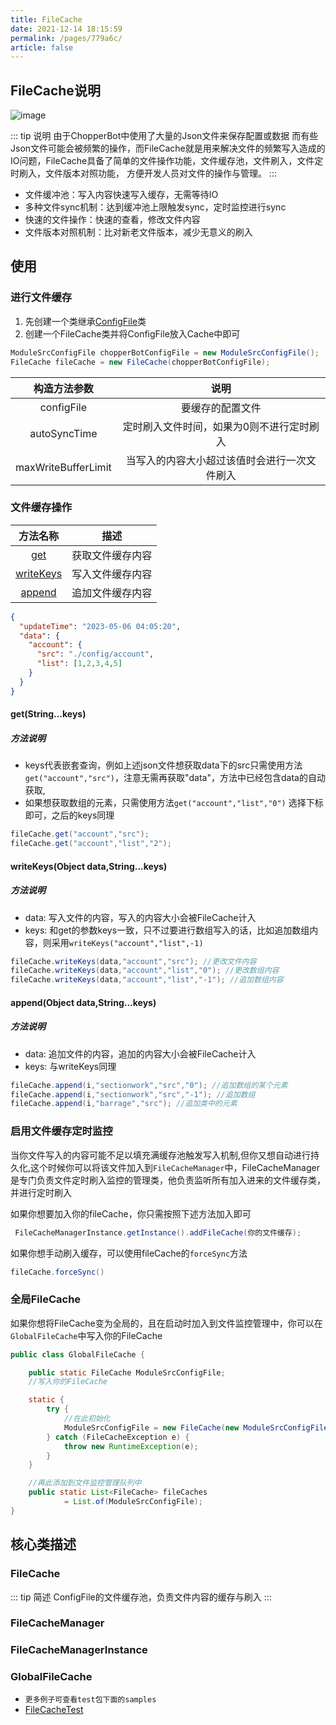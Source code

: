 ```yaml
---
title: FileCache
date: 2021-12-14 18:15:59
permalink: /pages/779a6c/
article: false
---
```

## FileCache说明
![image](https://mynoteimages.oss-cn-hangzhou.aliyuncs.com/20230519003421323.png)


::: tip 说明 
 由于ChopperBot中使用了大量的Json文件来保存配置或数据
 而有些Json文件可能会被频繁的操作，而FileCache就是用来解决文件的频繁写入造成的IO问题，FileCache具备了简单的文件操作功能，文件缓存池，文件刷入，文件定时刷入，文件版本对照功能，
 方便开发人员对文件的操作与管理。
:::
- 文件缓冲池：写入内容快速写入缓存，无需等待IO
- 多种文件sync机制：达到缓冲池上限触发sync，定时监控进行sync
- 快速的文件操作：快速的查看，修改文件内容
- 文件版本对照机制：比对新老文件版本，减少无意义的刷入
## 使用

### 进行文件缓存
1. 先创建一个类继承[ConfigFile](/pages/e3a691/#configfile)类
2. 创建一个FileCache类并将ConfigFile放入Cache中即可
```java
ModuleSrcConfigFile chopperBotConfigFile = new ModuleSrcConfigFile();
FileCache fileCache = new FileCache(chopperBotConfigFile);
```
| 构造方法参数 | 说明 |
| :-: | :-: |
| configFile | 要缓存的配置文件 |
| autoSyncTime | 定时刷入文件时间，如果为0则不进行定时刷入|
| maxWriteBufferLimit | 当写入的内容大小超过该值时会进行一次文件刷入 |
### 文件缓存操作
| 方法名称 | 描述 |
| :-: | :-: |
| [get](/pages/779a6c/#get-string-keys) | 获取文件缓存内容|
| [writeKeys](/pages/779a6c/#writekeys) | 写入文件缓存内容 |
| [append](/pages/779a6c/#writekeys) | 追加文件缓存内容 |
```json
{
  "updateTime": "2023-05-06 04:05:20",
  "data": {
    "account": {
      "src": "./config/account",
      "list": [1,2,3,4,5]
    }
  }
}
```
#### get(String...keys)
##### 方法说明

- keys代表嵌套查询，例如上述json文件想获取data下的src只需使用方法```get("account","src")```，注意无需再获取"data"，方法中已经包含data的自动获取,
- 如果想获取数组的元素，只需使用方法```get("account","list","0")``` 选择下标即可，之后的keys同理

```java
fileCache.get("account","src");
fileCache.get("account","list","2");
```

#### writeKeys(Object data,String...keys)
##### 方法说明
- data: 写入文件的内容，写入的内容大小会被FileCache计入
- keys: 和get的参数keys一致，只不过要进行数组写入的话，比如追加数组内容，则采用```writeKeys("account","list",-1)```
```java
fileCache.writeKeys(data,"account","src"); //更改文件内容
fileCache.writeKeys(data,"account","list","0"); //更改数组内容
fileCache.writeKeys(data,"account","list","-1"); //追加数组内容
```

#### append(Object data,String...keys)
##### 方法说明
- data: 追加文件的内容，追加的内容大小会被FileCache计入
- keys: 与writeKeys同理
```java
fileCache.append(i,"sectionwork","src","0"); //追加数组的某个元素
fileCache.append(i,"sectionwork","src","-1"); //追加数组
fileCache.append(i,"barrage","src"); //追加类中的元素
```
### 启用文件缓存定时监控
当你文件写入的内容可能不足以填充满缓存池触发写入机制,但你又想自动进行持久化,这个时候你可以将该文件加入到`FileCacheManager`中，FileCacheManager是专门负责文件定时刷入监控的管理类，他负责监听所有加入进来的文件缓存类，并进行定时刷入

如果你想要加入你的fileCache，你只需按照下述方法加入即可
```java
 FileCacheManagerInstance.getInstance().addFileCache(你的文件缓存);
```

如果你想手动刷入缓存，可以使用fileCache的`forceSync`方法
```java
fileCache.forceSync()
```
### 全局FileCache
如果你想将FileCache变为全局的，且在启动时加入到文件监控管理中，你可以在`GlobalFileCache`中写入你的FileCache
```java
public class GlobalFileCache {

    public static FileCache ModuleSrcConfigFile;
    //写入你的FileCache

    static {
        try {
            //在此初始化
            ModuleSrcConfigFile = new FileCache(new ModuleSrcConfigFile());
        } catch (FileCacheException e) {
            throw new RuntimeException(e);
        }
    }

    //再此添加到文件监控管理队列中
    public static List<FileCache> fileCaches
            = List.of(ModuleSrcConfigFile);
}

```

## 核心类描述

### FileCache
::: tip 简述
ConfigFile的文件缓存池，负责文件内容的缓存与刷入
:::

### FileCacheManager

### FileCacheManagerInstance

### GlobalFileCache

- `更多例子可查看test包下面的samples`
- [FileCacheTest](https://github.com/969025903/ChopperBot/blob/master/FileModule/src/test/java/org/example/cache/FileCacheTest.java)
